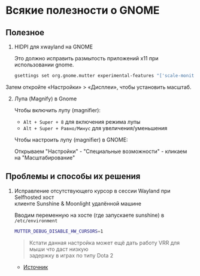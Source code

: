 # Всякие полезности о GNOME

## Полезное

1. HIDPI для xwayland на GNOME

   Это должно исправить размытость приложений x11 при использовании gnome.

   ```sh
   gsettings set org.gnome.mutter experimental-features "['scale-monitor-framebuffer', 'xwayland-native-scaling']"
   ```

Затем откройте «Настройки» > «Дисплеи», чтобы установить масштаб.

2. Лупа (Magnify) в Gnome

   Чтобы включить лупу (magnifier):

   - `Alt + Super + 8` для включения режима лупы
   - `Alt + Super + Равно/Минус` для увеличения/уменьшения

   Чтобы настроить лупу (magnifier) в GNOME:

   Открываем "Настройки" - "Специальные возможности" - кликаем на "Масштабирование"

## Проблемы и способы их решения

1. Исправление отсутствующего курсор в сессии Wayland при Selfhosted хост\
   клиенте Sunshine & Moonlight удалённой машине

   Вводим переменную на хосте (где запускаете sunshine) в `/etc/environment`

   ```sh
   MUTTER_DEBUG_DISABLE_HW_CURSORS=1
   ```

   > Кстати данная настройка может ещё дать работу VRR для мыши что даст низкую\
   > задержку в играх по типу Dota 2

   - [Источник](https://www.reddit.com/r/linux_gaming/comments/1axeib6/make_vrr_work_in_games_with_a_cursor_plasma_6/)
